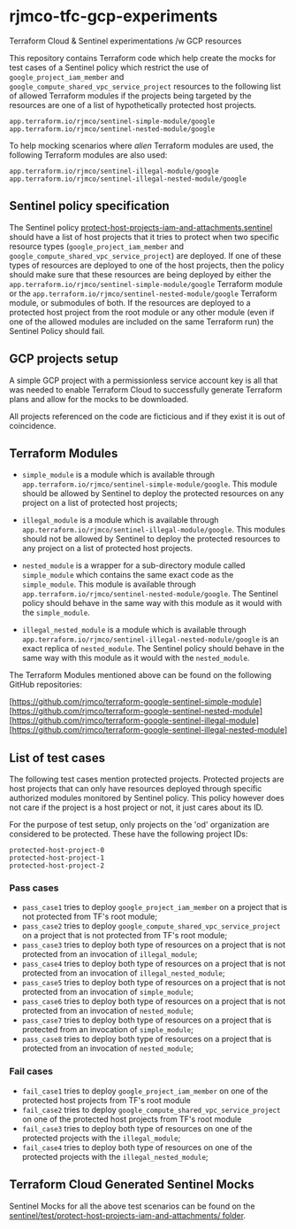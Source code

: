 # rjmco-tfc-gcp-experiments

Terraform Cloud & Sentinel experimentations /w GCP resources

This repository contains Terraform code which help create the mocks for test cases of a Sentinel policy which restrict the use of `google_project_iam_member` and `google_compute_shared_vpc_service_project` resources to the following list of allowed Terraform modules if the projects being targeted by the resources are one of a list of hypothetically protected host projects.

```
app.terraform.io/rjmco/sentinel-simple-module/google
app.terraform.io/rjmco/sentinel-nested-module/google
```

To help mocking scenarios where *alien* Terraform modules are used, the following Terraform modules are also used:

```
app.terraform.io/rjmco/sentinel-illegal-module/google
app.terraform.io/rjmco/sentinel-illegal-nested-module/google
```
## Sentinel policy specification

The Sentinel policy [protect-host-projects-iam-and-attachments.sentinel](sentinel/protect-host-projects-iam-and-attachments.sentinel) should have a list of host projects that it tries to protect when two specific resource types (`google_project_iam_member` and `google_compute_shared_vpc_service_project`) are deployed. If one of these types of resources are deployed to one of the host projects, then the policy should make sure that these resources are being deployed by either the `app.terraform.io/rjmco/sentinel-simple-module/google` Terraform module or the `app.terraform.io/rjmco/sentinel-nested-module/google` Terraform module, or submodules of both. If the resources are deployed to a protected host project from the root module or any other module (even if one of the allowed modules are included on the same Terraform run) the Sentinel Policy should fail.

## GCP projects setup

A simple GCP project with a permissionless service account key is all that was needed to enable Terraform Cloud to successfully generate Terraform plans and allow for the mocks to be downloaded.

All projects referenced on the code are ficticious and if they exist it is out of coincidence.

## Terraform Modules

* `simple_module` is a module which is available through `app.terraform.io/rjmco/sentinel-simple-module/google`. This module should be allowed by Sentinel to deploy the protected resources on any project on a list of protected host projects;

* `illegal_module` is a module which is available through `app.terraform.io/rjmco/sentinel-illegal-module/google`. This modules should not be allowed by Sentinel to deploy the protected resources to any project on a list of protected host projects.

* `nested_module` is a wrapper for a sub-directory module called `simple_module` which contains the same exact code as the `simple_module`. This module is available through `app.terraform.io/rjmco/sentinel-nested-module/google`. The Sentinel policy should behave in the same way with this module as it would with the `simple_module`.

* `illegal_nested_module` is a module which is available through `app.terraform.io/rjmco/sentinel-illegal-nested-module/google` is an exact replica of `nested_module`. The Sentinel policy should behave in the same way with this module as it would with the `nested_module`.

The Terraform Modules mentioned above can be found on the following GitHub repositories:

[https://github.com/rjmco/terraform-google-sentinel-simple-module]
[https://github.com/rjmco/terraform-google-sentinel-nested-module]
[https://github.com/rjmco/terraform-google-sentinel-illegal-module]
[https://github.com/rjmco/terraform-google-sentinel-illegal-nested-module]

## List of test cases

The following test cases mention protected projects. Protected projects are host projects that can only have resources deployed through specific authorized modules monitored by Sentinel policy. This policy however does not care if the project is a host project or not, it just cares about its ID.

For the purpose of test setup, only projects on the 'od' organization are considered to be protected. These have the following project IDs:

```
protected-host-project-0
protected-host-project-1
protected-host-project-2
```

### Pass cases

* `pass_case1` tries to deploy `google_project_iam_member` on a project that is not protected from TF's root module;
* `pass_case2` tries to deploy `google_compute_shared_vpc_service_project` on a project that is not protected from TF's root module;
* `pass_case3` tries to deploy both type of resources on a project that is not protected from an invocation of `illegal_module`;
* `pass_case4` tries to deploy both type of resources on a project that is not protected from an invocation of `illegal_nested_module`;
* `pass_case5` tries to deploy both type of resources on a project that is not protected from an invocation of `simple_module`;
* `pass_case6` tries to deploy both type of resources on a project that is not protected from an invocation of `nested_module`;
* `pass_case7` tries to deploy both type of resources on a project that is protected from an invocation of `simple_module`;
* `pass_case8` tries to deploy both type of resources on a project that is protected from an invocation of `nested_module`;

### Fail cases

* `fail_case1` tries to deploy `google_project_iam_member` on one of the protected host projects from TF's root module
* `fail_case2` tries to deploy `google_compute_shared_vpc_service_project` on one of the protected host projects from TF's root module 
* `fail_case3` tries to deploy both type of resources on one of the protected projects with the `illegal_module`;
* `fail_case4` tries to deploy both type of resources on one of the protected projects with the `illegal_nested_module`;

## Terraform Cloud Generated Sentinel Mocks

Sentinel Mocks for all the above test scenarios can be found on the [sentinel/test/protect-host-projects-iam-and-attachments/ folder](sentinel/test/protect-host-projects-iam-and-attachments/).